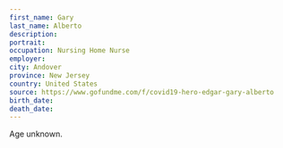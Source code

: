```yaml
---
first_name: Gary
last_name: Alberto
description: 
portrait: 
occupation: Nursing Home Nurse
employer: 
city: Andover
province: New Jersey
country: United States
source: https://www.gofundme.com/f/covid19-hero-edgar-gary-alberto
birth_date: 
death_date: 
---
```


Age unknown.
